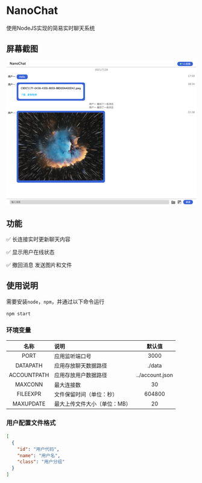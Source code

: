 # NanoChat
使用NodeJS实现的简易实时聊天系统
## 屏幕截图
![](screenshots/screenshot.png)
## 功能
✅ 长连接实时更新聊天内容

✅ 显示用户在线状态

✅ 撤回消息 发送图片和文件

## 使用说明
需要安装`node`，`npm`，并通过以下命令运行
```shell
npm start
```
### 环境变量
| 名称 | 说明 | 默认值 |
| :---: | :---  | :---: |
| PORT | 应用监听端口号 | 3000 |
| DATAPATH | 应用存放聊天数据路径 | ./data |
| ACCOUNTPATH | 应用存放用户数据路径 | ../account.json |
| MAXCONN | 最大连接数 | 30 |
| FILEEXPR | 文件保留时间（单位：秒）| 604800 |
| MAXUPDATE | 最大上传文件大小（单位：MB）| 20 |
### 用户配置文件格式
```json
[
  {
    "id": "用户代码",
    "name": "用户名",
    "class": "用户分组"
  }
]
```